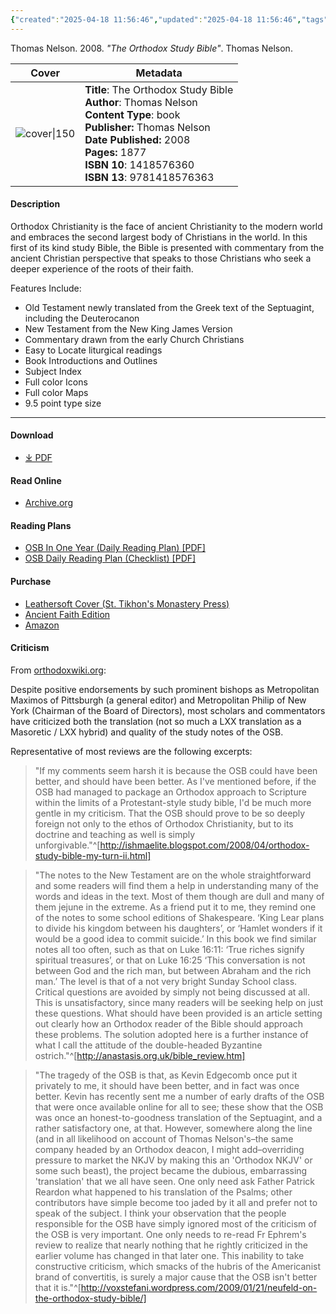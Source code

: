 ```yaml
---
{"created":"2025-04-18 11:56:46","updated":"2025-04-18 11:56:46","tags":["scripture"],"dg-publish":true,"dg-hide":true,"permalink":"/01-library/the-orthodox-study-bible-thomas-nelson/","hide":true,"dgPassFrontmatter":true,"noteIcon":""}
---
```


Thomas Nelson. 2008. *"The Orthodox Study Bible"*. Thomas Nelson.

| Cover                                                                                                                       | Metadata                                                                  
| --------------------------------------------------------------------------------------------------------------------------- |  --- |
| ![cover\|150](http://books.google.com/books/content?id=KAh2OOGPsMMC&printsec=frontcover&img=1&zoom=1&edge=curl&source=gbs_api) | **Title**: The Orthodox Study Bible<br>**Author**: Thomas Nelson<br>**Content Type**: book<br>**Publisher:** Thomas Nelson<br>**Date Published:** 2008<br>**Pages:** 1877<br>**ISBN 10**: 1418576360<br>**ISBN 13**: 9781418576363

#### Description
Orthodox Christianity is the face of ancient Christianity to the modern world and embraces the second largest body of Christians in the world. In this first of its kind study Bible, the Bible is presented with commentary from the ancient Christian perspective that speaks to those Christians who seek a deeper experience of the roots of their faith.

Features Include:

- Old Testament newly translated from the Greek text of the Septuagint, including the Deuterocanon
- New Testament from the New King James Version
- Commentary drawn from the early Church Christians
- Easy to Locate liturgical readings
- Book Introductions and Outlines
- Subject Index
- Full color Icons
- Full color Maps
- 9.5 point type size

---

#### Download
- [⤓ PDF](https://mega.nz/file/ActT3JKD#SMlfSpmpMCb97zrf6Scwi-XsomE6VUTGhr4sNhrLtY8)

#### Read Online
- [Archive.org](https://archive.org/details/the-orthodox-study-bible-2021-high-quality-scan)

#### Reading Plans
- [OSB In One Year (Daily Reading Plan) [PDF]](https://mega.nz/file/xV8UQICA#JSbwZNc5UVu6o2zvmV7GfMEKAk1-b1EnJootRr0GNbo)
- [OSB Daily Reading Plan (Checklist) [PDF]](https://mega.nz/file/oR8iDBLY#minbrcJh0VXM5jYNDUOzy6g_8cbgXZ23vQpCMh2tDU8)

#### Purchase
- [Leathersoft Cover (St. Tikhon's Monastery Press)](https://stmpress.com/products/the-orthodox-study-bible-soft-leather)
- [Ancient Faith Edition](https://store.ancientfaith.com/orthodox-study-bible-ancient-faith-edition)
- [Amazon](https://amzn.to/3EATHAc)

#### Criticism
From [orthodoxwiki.org](https://orthodoxwiki.org/index.php?title=Orthodox_Study_Bible):

Despite positive endorsements by such prominent bishops as Metropolitan Maximos of Pittsburgh (a general editor) and Metropolitan Philip of New York (Chairman of the Board of Directors), most scholars and commentators have criticized both the translation (not so much a LXX translation as a Masoretic / LXX hybrid) and quality of the study notes of the OSB. 

Representative of most reviews are the following excerpts:

>"If my comments seem harsh it is because the OSB could have been better, and should have been better. As I've mentioned before, if the OSB had managed to package an Orthodox approach to Scripture within the limits of a Protestant-style study bible, I'd be much more gentle in my criticism. That the OSB should prove to be so deeply foreign not only to the ethos of Orthodox Christianity, but to its doctrine and teaching as well is simply unforgivable."^[http://ishmaelite.blogspot.com/2008/04/orthodox-study-bible-my-turn-ii.html]


>"The notes to the New Testament are on the whole straightforward and some readers will find them a help in understanding many of the words and ideas in the text. Most of them though are dull and many of them jejune in the extreme. As a friend put it to me, they remind one of the notes to some school editions of Shakespeare. ‘King Lear plans to divide his kingdom between his daughters’, or ‘Hamlet wonders if it would be a good idea to commit suicide.’ In this book we find similar notes all too often, such as that on Luke 16:11: ‘True riches signify spiritual treasures’, or that on Luke 16:25 ‘This conversation is not between God and the rich man, but between Abraham and the rich man.’ The level is that of a not very bright Sunday School class. Critical questions are avoided by simply not being discussed at all. This is unsatisfactory, since many readers will be seeking help on just these questions. What should have been provided is an article setting out clearly how an Orthodox reader of the Bible should approach these problems. The solution adopted here is a further instance of what I call the attitude of the double-headed Byzantine ostrich."^[http://anastasis.org.uk/bible_review.htm]


>"The tragedy of the OSB is that, as Kevin Edgecomb once put it privately to me, it should have been better, and in fact was once better. Kevin has recently sent me a number of early drafts of the OSB that were once available online for all to see; these show that the OSB was once an honest-to-goodness translation of the Septuagint, and a rather satisfactory one, at that. However, somewhere along the line (and in all likelihood on account of Thomas Nelson's–the same company headed by an Orthodox deacon, I might add–overriding pressure to market the NKJV by making this an 'Orthodox NKJV' or some such beast), the project became the dubious, embarrassing 'translation' that we all have seen. One only need ask Father Patrick Reardon what happened to his translation of the Psalms; other contributors have simple become too jaded by it all and prefer not to speak of the subject. I think your observation that the people responsible for the OSB have simply ignored most of the criticism of the OSB is very important. One only needs to re-read Fr Ephrem's review to realize that nearly nothing that he rightly criticized in the earlier volume has changed in that later one. This inability to take constructive criticism, which smacks of the hubris of the Americanist brand of convertitis, is surely a major cause that the OSB isn't better that it is."^[http://voxstefani.wordpress.com/2009/01/21/neufeld-on-the-orthodox-study-bible/]
